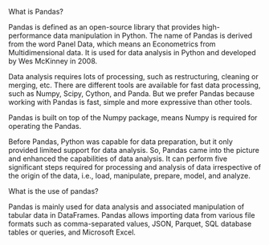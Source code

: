 What is Pandas?

Pandas is defined as an open-source library that provides high-performance data manipulation in Python.
The name of Pandas is derived from the word Panel Data, which means an Econometrics from Multidimensional data.
It is used for data analysis in Python and developed by Wes McKinney in 2008.

Data analysis requires lots of processing, such as restructuring, cleaning or merging, etc.
There are different tools are available for fast data processing, such as Numpy, Scipy, Cython, and Panda.
But we prefer Pandas because working with Pandas is fast, simple and more expressive than other tools.



Pandas is built on top of the Numpy package, means Numpy is required for operating the Pandas.

Before Pandas, Python was capable for data preparation, but it only provided limited support for data analysis.
So, Pandas came into the picture and enhanced the capabilities of data analysis.
It can perform five significant steps required for processing and analysis of data irrespective of the origin of the data,
i.e., load, manipulate, prepare, model, and analyze.


What is the use of pandas?

Pandas is mainly used for data analysis and associated manipulation of tabular data in DataFrames.
Pandas allows importing data from various file formats such as comma-separated values, JSON, Parquet,
SQL database tables or queries, and Microsoft Excel.